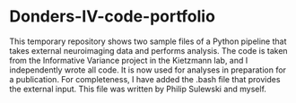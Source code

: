 # Donders-IV-code-portfolio
This temporary repository shows two sample files of a Python pipeline that takes external neuroimaging data and performs analysis.
The code is taken from the Informative Variance project in the Kietzmann lab, and I independently wrote all code. It is now used for analyses in preparation for a publication.
For completeness, I have added the .bash file that provides the external input. This file was written by Philip Sulewski and myself.
